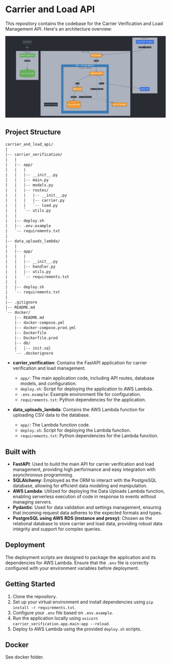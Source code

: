 # Carrier and Load API

This repository contains the codebase for the Carrier Verification and Load Management API. Here's an architecture overview:

![alt text](architecture.png)

## Project Structure

```
carrier_and_load_api/
|
|-- carrier_verification/
|   |
|   |-- app/
|   |   |
|   |   |-- __init__.py
|   |   |-- main.py
|   |   |-- models.py
|   |   |-- routes/
|   |   |   |-- __init__.py
|   |   |   |-- carrier.py
|   |   |   `-- load.py
|   |   `-- utils.py
|   |
|   |-- deploy.sh
|   |-- .env.example
|   `-- requirements.txt
|
|-- data_uploads_lambda/
|   |
|   |-- app/
|   |   |
|   |   |-- __init__.py
|   |   |-- handler.py
|   |   |-- utils.py
|   |   `-- requirements.txt
|   |
|   |-- deploy.sh
|   `-- requirements.txt
|
|-- .gitignore
|-- README.md
`-- docker/
    |-- README.md
    |-- docker-compose.yml
    |-- docker-compose.prod.yml
    |-- Dockerfile
    |-- Dockerfile.prod
    |-- db/
    |   |-- init.sql
    `-- .dockerignore
```

- **carrier_verification**: Contains the FastAPI application for carrier verification and load management.
  - `app/`: The main application code, including API routes, database models, and configuration.
  - `deploy.sh`: Script for deploying the application to AWS Lambda.
  - `.env.example`: Example environment file for configuration.
  - `requirements.txt`: Python dependencies for the application.

- **data_uploads_lambda**: Contains the AWS Lambda function for uploading CSV data to the database.
  - `app/`: The Lambda function code.
  - `deploy.sh`: Script for deploying the Lambda function.
  - `requirements.txt`: Python dependencies for the Lambda function.

## Built with

- **FastAPI**: Used to build the main API for carrier verification and load management, providing high performance and easy integration with asynchronous programming.
- **SQLAlchemy**: Employed as the ORM to interact with the PostgreSQL database, allowing for efficient data modeling and manipulation.
- **AWS Lambda**: Utilized for deploying the Data Uploads Lambda function, enabling serverless execution of code in response to events without managing servers.
- **Pydantic**: Used for data validation and settings management, ensuring that incoming request data adheres to the expected formats and types.
- **PostgreSQL using AWS RDS (instance and proxy)**: Chosen as the relational database to store carrier and load data, providing robust data integrity and support for complex queries.

## Deployment

The deployment scripts are designed to package the application and its dependencies for AWS Lambda. Ensure that the `.env` file is correctly configured with your environment variables before deployment.

## Getting Started

1. Clone the repository.
2. Set up your virtual environment and install dependencies using `pip install -r requirements.txt`.
3. Configure your `.env` file based on `.env.example`.
4. Run the application locally using `uvicorn carrier_verification.app.main:app --reload`.
5. Deploy to AWS Lambda using the provided `deploy.sh` scripts.

## Docker
See docker folder. 
